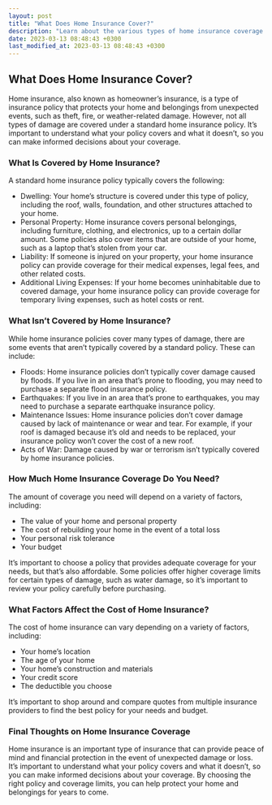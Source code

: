 ```yaml
---
layout: post
title: "What Does Home Insurance Cover?"
description: "Learn about the various types of home insurance coverage and what they protect, including dwelling coverage, personal property coverage, liability coverage, and more."
date: 2023-03-13 08:48:43 +0300
last_modified_at: 2023-03-13 08:48:43 +0300
---
```


## What Does Home Insurance Cover?

Home insurance, also known as homeowner’s insurance, is a type of insurance policy that protects your home and belongings from unexpected events, such as theft, fire, or weather-related damage. However, not all types of damage are covered under a standard home insurance policy. It’s important to understand what your policy covers and what it doesn’t, so you can make informed decisions about your coverage.

### What Is Covered by Home Insurance?

A standard home insurance policy typically covers the following:

*   Dwelling: Your home’s structure is covered under this type of policy, including the roof, walls, foundation, and other structures attached to your home.
*   Personal Property: Home insurance covers personal belongings, including furniture, clothing, and electronics, up to a certain dollar amount. Some policies also cover items that are outside of your home, such as a laptop that’s stolen from your car.
*   Liability: If someone is injured on your property, your home insurance policy can provide coverage for their medical expenses, legal fees, and other related costs.
*   Additional Living Expenses: If your home becomes uninhabitable due to covered damage, your home insurance policy can provide coverage for temporary living expenses, such as hotel costs or rent.

### What Isn’t Covered by Home Insurance?

While home insurance policies cover many types of damage, there are some events that aren’t typically covered by a standard policy. These can include:

*   Floods: Home insurance policies don’t typically cover damage caused by floods. If you live in an area that’s prone to flooding, you may need to purchase a separate flood insurance policy.
*   Earthquakes: If you live in an area that’s prone to earthquakes, you may need to purchase a separate earthquake insurance policy.
*   Maintenance Issues: Home insurance policies don’t cover damage caused by lack of maintenance or wear and tear. For example, if your roof is damaged because it’s old and needs to be replaced, your insurance policy won’t cover the cost of a new roof.
*   Acts of War: Damage caused by war or terrorism isn’t typically covered by home insurance policies.

### How Much Home Insurance Coverage Do You Need?

The amount of coverage you need will depend on a variety of factors, including:

*   The value of your home and personal property
*   The cost of rebuilding your home in the event of a total loss
*   Your personal risk tolerance
*   Your budget

It’s important to choose a policy that provides adequate coverage for your needs, but that’s also affordable. Some policies offer higher coverage limits for certain types of damage, such as water damage, so it’s important to review your policy carefully before purchasing.

### What Factors Affect the Cost of Home Insurance?

The cost of home insurance can vary depending on a variety of factors, including:

*   Your home’s location
*   The age of your home
*   Your home’s construction and materials
*   Your credit score
*   The deductible you choose

It’s important to shop around and compare quotes from multiple insurance providers to find the best policy for your needs and budget.

### Final Thoughts on Home Insurance Coverage

Home insurance is an important type of insurance that can provide peace of mind and financial protection in the event of unexpected damage or loss. It’s important to understand what your policy covers and what it doesn’t, so you can make informed decisions about your coverage. By choosing the right policy and coverage limits, you can help protect your home and belongings for years to come.
